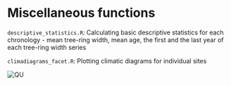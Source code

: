 # Miscellaneous functions

`descriptive_statistics.R`: Calculating basic descriptive statistics for each chronology - mean tree-ring width, mean age, the first and the last year of each tree-ring width series


`climadiagrams_facet.R`: Plotting climatic diagrams for individual sites


![QU](https://user-images.githubusercontent.com/25429975/235671480-04216baf-8b13-49ec-8269-1252fe66c1f3.jpeg)
